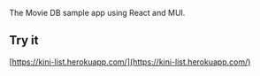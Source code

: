 The Movie DB sample app using React and MUI.

## Try it

[https://kini-list.herokuapp.com/](https://kini-list.herokuapp.com/)

